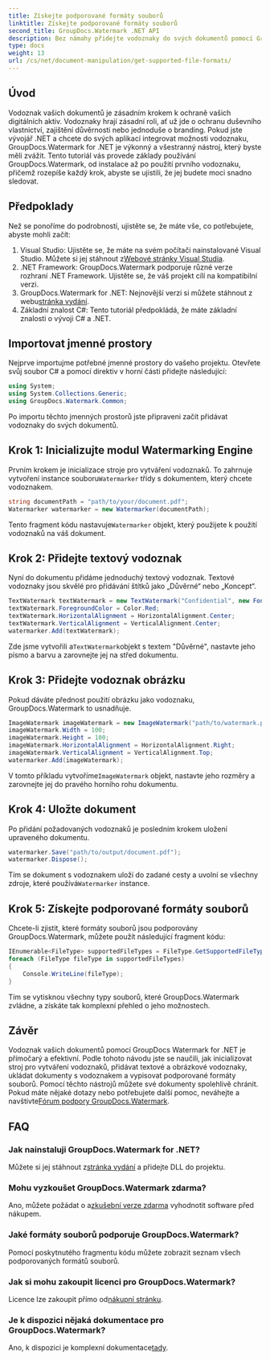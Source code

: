 ```yaml
---
title: Získejte podporované formáty souborů
linktitle: Získejte podporované formáty souborů
second_title: GroupDocs.Watermark .NET API
description: Bez námahy přidejte vodoznaky do svých dokumentů pomocí GroupDocs.Watermark pro .NET. Postupujte podle našeho komplexního průvodce krok za krokem k ochraně svých digitálních aktiv.
type: docs
weight: 13
url: /cs/net/document-manipulation/get-supported-file-formats/
---
```

## Úvod
Vodoznak vašich dokumentů je zásadním krokem k ochraně vašich digitálních aktiv. Vodoznaky hrají zásadní roli, ať už jde o ochranu duševního vlastnictví, zajištění důvěrnosti nebo jednoduše o branding. Pokud jste vývojář .NET a chcete do svých aplikací integrovat možnosti vodoznaku, GroupDocs.Watermark for .NET je výkonný a všestranný nástroj, který byste měli zvážit. Tento tutoriál vás provede základy používání GroupDocs.Watermark, od instalace až po použití prvního vodoznaku, přičemž rozepíše každý krok, abyste se ujistili, že jej budete moci snadno sledovat.
## Předpoklady
Než se ponoříme do podrobností, ujistěte se, že máte vše, co potřebujete, abyste mohli začít:
1.  Visual Studio: Ujistěte se, že máte na svém počítači nainstalované Visual Studio. Můžete si jej stáhnout z[Webové stránky Visual Studia](https://visualstudio.microsoft.com/).
2. .NET Framework: GroupDocs.Watermark podporuje různé verze rozhraní .NET Framework. Ujistěte se, že váš projekt cílí na kompatibilní verzi.
3. GroupDocs.Watermark for .NET: Nejnovější verzi si můžete stáhnout z webu[stránka vydání](https://releases.groupdocs.com/Watermark/net/).
4. Základní znalost C#: Tento tutoriál předpokládá, že máte základní znalosti o vývoji C# a .NET.
## Importovat jmenné prostory
Nejprve importujme potřebné jmenné prostory do vašeho projektu. Otevřete svůj soubor C# a pomocí direktiv v horní části přidejte následující:
```csharp
using System;
using System.Collections.Generic;
using GroupDocs.Watermark.Common;
```
Po importu těchto jmenných prostorů jste připraveni začít přidávat vodoznaky do svých dokumentů.

## Krok 1: Inicializujte modul Watermarking Engine
 Prvním krokem je inicializace stroje pro vytváření vodoznaků. To zahrnuje vytvoření instance souboru`Watermarker` třídy s dokumentem, který chcete vodoznakem.
```csharp
string documentPath = "path/to/your/document.pdf";
Watermarker watermarker = new Watermarker(documentPath);
```
 Tento fragment kódu nastavuje`Watermarker` objekt, který použijete k použití vodoznaků na váš dokument.
## Krok 2: Přidejte textový vodoznak
Nyní do dokumentu přidáme jednoduchý textový vodoznak. Textové vodoznaky jsou skvělé pro přidávání štítků jako „Důvěrné“ nebo „Koncept“.
```csharp
TextWatermark textWatermark = new TextWatermark("Confidential", new Font("Arial", 36));
textWatermark.ForegroundColor = Color.Red;
textWatermark.HorizontalAlignment = HorizontalAlignment.Center;
textWatermark.VerticalAlignment = VerticalAlignment.Center;
watermarker.Add(textWatermark);
```
 Zde jsme vytvořili a`TextWatermark`objekt s textem "Důvěrné", nastavte jeho písmo a barvu a zarovnejte jej na střed dokumentu.
## Krok 3: Přidejte vodoznak obrázku
Pokud dáváte přednost použití obrázku jako vodoznaku, GroupDocs.Watermark to usnadňuje.
```csharp
ImageWatermark imageWatermark = new ImageWatermark("path/to/watermark.png");
imageWatermark.Width = 100;
imageWatermark.Height = 100;
imageWatermark.HorizontalAlignment = HorizontalAlignment.Right;
imageWatermark.VerticalAlignment = VerticalAlignment.Top;
watermarker.Add(imageWatermark);
```
 V tomto příkladu vytvoříme`ImageWatermark` objekt, nastavte jeho rozměry a zarovnejte jej do pravého horního rohu dokumentu.
## Krok 4: Uložte dokument
Po přidání požadovaných vodoznaků je posledním krokem uložení upraveného dokumentu.
```csharp
watermarker.Save("path/to/output/document.pdf");
watermarker.Dispose();
```
 Tím se dokument s vodoznakem uloží do zadané cesty a uvolní se všechny zdroje, které používá`Watermarker` instance.
## Krok 5: Získejte podporované formáty souborů
Chcete-li zjistit, které formáty souborů jsou podporovány GroupDocs.Watermark, můžete použít následující fragment kódu:
```csharp
IEnumerable<FileType> supportedFileTypes = FileType.GetSupportedFileTypes();
foreach (FileType fileType in supportedFileTypes)
{
    Console.WriteLine(fileType);
}
```
Tím se vytisknou všechny typy souborů, které GroupDocs.Watermark zvládne, a získáte tak komplexní přehled o jeho možnostech.
## Závěr
Vodoznak vašich dokumentů pomocí GroupDocs Watermark for .NET je přímočarý a efektivní. Podle tohoto návodu jste se naučili, jak inicializovat stroj pro vytváření vodoznaků, přidávat textové a obrázkové vodoznaky, ukládat dokumenty s vodoznakem a vypisovat podporované formáty souborů. Pomocí těchto nástrojů můžete své dokumenty spolehlivě chránit.
 Pokud máte nějaké dotazy nebo potřebujete další pomoc, neváhejte a navštivte[Fórum podpory GroupDocs.Watermark](https://forum.groupdocs.com/c/watermark/19).
## FAQ
### Jak nainstaluji GroupDocs.Watermark for .NET?
 Můžete si jej stáhnout z[stránka vydání](https://releases.groupdocs.com/Watermark/net/) a přidejte DLL do projektu.
### Mohu vyzkoušet GroupDocs.Watermark zdarma?
 Ano, můžete požádat o a[zkušební verze zdarma](https://releases.groupdocs.com/) vyhodnotit software před nákupem.
### Jaké formáty souborů podporuje GroupDocs.Watermark?
Pomocí poskytnutého fragmentu kódu můžete zobrazit seznam všech podporovaných formátů souborů.
### Jak si mohu zakoupit licenci pro GroupDocs.Watermark?
 Licence lze zakoupit přímo od[nákupní stránku](https://purchase.groupdocs.com/buy).
### Je k dispozici nějaká dokumentace pro GroupDocs.Watermark?
 Ano, k dispozici je komplexní dokumentace[tady](https://reference.groupdocs.com/Watermark/net/).